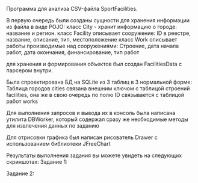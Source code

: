 Программа для анализа CSV-файла SportFacilities.

В первую очередь были созданы сущности для хранения информации из файла в виде POJO:
класс City - хранит информацию о городе: название и регион.
класс Facility описывает сооружение: ID в реестре, название, описание, тип, местоположение
класс Work описывает работы производимые над сооружениями: Строение, дата начала работ, дата окончания, финансирование, тип работ

для хранения и формирования объектов был создан FacilitiesData с парсером внутри.

Была спроектирована БД на SQLite из 3 таблиц в 3 нормальной форме:
Таблица городов cities связана внешним ключом с таблицой строений facilities, она же в свою очередь по полю ID связывается с таблицой работ works

Для выполнения запросов и вывода их в консоль была написана утилита DBWorker, который содержал сразу же необходимые методы для извлечения данных по заданию

Для отрисовки графика был написан рисователь Drawer с использованием библиотеки JFreeChart

Результаты выполнения задания вы можете увидеть на следующих скриншотах:
Задание 1:


Задание 2:
